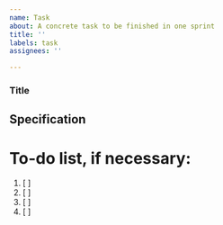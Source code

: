 ```yaml
---
name: Task
about: A concrete task to be finished in one sprint
title: ''
labels: task
assignees: ''

---
```


### Title
## Specification
# To-do list, if necessary:
1. [ ] 
2. [ ] 
3. [ ] 
4. [ ]
